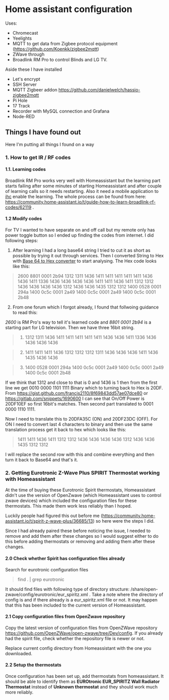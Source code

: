 # Home assistant configuration

Uses:

- Chromecast
- Yeelights
- MQTT to get data from Zigbee protocol equipment (https://github.com/Koenkk/zigbee2mqtt)
- ZWave through 
- Broadlink RM Pro to control Blinds and LG TV.

Aside these I have installed

- Let's encrypt
- SSH Server
- MQTT Zigbeer addon https://github.com/danielwelch/hassio-zigbee2mqtt
- Pi Hole 
- 17 Track
- Recorder with MySQL connection and Grafana
- Node-RED


## Things I have found out

Here I'm putting all things I found on a way

### 1. How to get IR / RF codes 

#### 1.1. Learning codes
Broadlink RM Pro works very well with Homeassistant but the learning part starts failing after some minutes of starting Homeassistant and after couple of learning calls so it needs restarting. Also it need a mobile application to [ihc](https://play.google.com/store/apps/details?id=cn.com.broadlink.econtrol.plus&hl=en) enable the learning. The whole process can be found from here: https://community.home-assistant.io/t/guide-how-to-learn-broadlink-rf-codes/62119 .

#### 1.2 Modify codes

For TV I wanted to have separate on and off call but my remote only has power toggle button so I ended up finding the codes from internet. I did following steps:

1. After learning I had a long base64 string I tried to cut it as short as possible by trying it out through services. Then I
converted String to Hex with [Base 64 to Hex converter](https://cryptii.com/pipes/base64-to-hex) to start analysing. The Hex code looks like this:

> 2600 8801 0001 2b94 1312 1311 1436 1411 1411 1411 1411 1411 1436 1436 1411 1336 1436 1436 1436 1436 1411 1411 1436 1411 1312 
> 1312 1436 1436 1436 1436 1312 1436 1436 1435 1312 1312 1400 0528 0001 294a 1400 0c5c 0001 2a49 1400 0c5c 0001 2a49 1400 0c5c 
> 0001 2b48

2. From one forum which I forgot already, I found that follwoing guidance to read this:

*2600* is RM Pro's way to tell it's learned code and *8801 0001 2b94* is a starting part for LG television. Then we have three 16bit string. 

> 1. 1312 1311 1436 1411 1411 1411 1411 1411 1436 1436 1411 1336 1436 1436 1436 1436

> 2. 1411 1411 1411 1436 1312 1312 1312 1311 1436 1436 1436 1411 1436 1435 1436 1436

> 3. 1400 0528 0001 294a 1400 0c5c 0001 2a49 1400 0c5c 0001 2a49 1400 0c5c 0001 2b48

If we think that 1312 and close to that is 0 and 1436 is 1 then from the first line we get 0010 0000 1101 1111 Binary which to turning back to Hex is 20DF. From https://gist.github.com/francis2110/8f69843dd57ae07dce80 or https://gitlab.com/snippets/1690600
I can see that On/Off Power is 20DF10EF so first 16bit's matches. Then second part translated to 0001 0000 1110 1111.

Now I need to translate this to 20DFA35C (ON) and 20DF23DC (OFF). For ON I need to convert last 4 characters to binary and then use the same translation process get it back to hex which looks like this:

> 1411 1411 1436 1411 1312 1312 1436 1436 1436 1436 1312 1436 1436 1435 1312 1312

I will replace the second row with this and combine everything and then turn it back to Base64 and that's it.


### 2. Getting Eurotronic Z-Wave Plus SPIRIT Thermostat working with Homeassistant

At the time of buying these Eurotronic Spirit thermostats, Homeassistant didn't use the version of OpenZwave (which Homeassistant uses to control zwave devices) which included the configuration files for these thermostats. This made them work less reliably than I hoped.

Luckily people had figured this out before me (https://community.home-assistant.io/t/spirit-z-wave-plus/36685/13) so here were the steps I did. 

Since I had already paired these before noticing the issue, I needed to remove and add them after these changes so I would suggest either to do this before adding thermostats or removing and adding them after these changes.

#### 2.0 Check whether Spirit has configuration files already

Search for eurotronic configuration files

> find . | grep eurotronic

It should find files with following type of directory structure: /share/open-zwave/config/eurotronic/eur_spiritz.xml . Take a note where the directory of config is and if there already is a eur_spiritz.xml file or not. It may happen that this has been included to the current version of Homeassistant.

#### 2.1 Copy configuration files from OpenZwave repository

Copy the latest version of configuration files from OpenZWave repository https://github.com/OpenZWave/open-zwave/tree/Dev/config.
If you already had the spirit file, check whether the repository file is newer or not.

Replace current config directory from Homeassistant with the one you downloaded.

#### 2.2 Setup the thermostats

Once configuration has been set up, add thermostats from homeassistant. It should be able to identify them as __EUROtronic EUR_SPIRITZ Wall Radiator Thermostat__ instead of __Unknown thermostat__ and they should work much more reliably.
